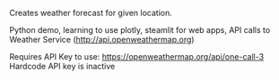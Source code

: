 Creates weather forecast for given location.

Python demo, learning to use plotly, steamlit for web apps, API calls to Weather Service (http://api.openweathermap.org)

Requires API Key to use: https://openweathermap.org/api/one-call-3
Hardcode API key is inactive
